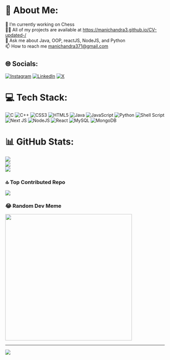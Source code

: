 # 💫 About Me:
🔭 I’m currently working on Chess<br>👨‍💻 All of my projects are available at https://manichandra3.github.io/CV-updated-/<br>💬 Ask me about Java, OOP, reactJS, NodeJS, and Python<br>📫 How to reach me manichandra371@gmail.com

## 🌐 Socials:
[![Instagram](https://img.shields.io/badge/Instagram-%23E4405F.svg?logo=Instagram&logoColor=white)](https://instagram.com/manichandraganapathri) [![LinkedIn](https://img.shields.io/badge/LinkedIn-%230077B5.svg?logo=linkedin&logoColor=white)](https://linkedin.com/in/manichandra-ganapathri) [![X](https://img.shields.io/badge/X-black.svg?logo=X&logoColor=white)](https://x.com/manichandra_17) 

# 💻 Tech Stack:
![C](https://img.shields.io/badge/c-%2300599C.svg?style=flat&logo=c&logoColor=white) ![C++](https://img.shields.io/badge/c++-%2300599C.svg?style=flat&logo=c%2B%2B&logoColor=white) ![CSS3](https://img.shields.io/badge/css3-%231572B6.svg?style=flat&logo=css3&logoColor=white) ![HTML5](https://img.shields.io/badge/html5-%23E34F26.svg?style=flat&logo=html5&logoColor=white) ![Java](https://img.shields.io/badge/java-%23ED8B00.svg?style=flat&logo=openjdk&logoColor=white) ![JavaScript](https://img.shields.io/badge/javascript-%23323330.svg?style=flat&logo=javascript&logoColor=%23F7DF1E) ![Python](https://img.shields.io/badge/python-3670A0?style=flat&logo=python&logoColor=ffdd54) ![Shell Script](https://img.shields.io/badge/shell_script-%23121011.svg?style=flat&logo=gnu-bash&logoColor=white) ![Next JS](https://img.shields.io/badge/Next-black?style=flat&logo=next.js&logoColor=white) ![NodeJS](https://img.shields.io/badge/node.js-6DA55F?style=flat&logo=node.js&logoColor=white) ![React](https://img.shields.io/badge/react-%2320232a.svg?style=flat&logo=react&logoColor=%2361DAFB) ![MySQL](https://img.shields.io/badge/mysql-%2300000f.svg?style=flat&logo=mysql&logoColor=white) ![MongoDB](https://img.shields.io/badge/MongoDB-%234ea94b.svg?style=flat&logo=mongodb&logoColor=white)
# 📊 GitHub Stats:
![](https://github-readme-stats.vercel.app/api?username=manichandra3&theme=gotham&hide_border=false&include_all_commits=true&count_private=false)<br/>
![](https://github-readme-streak-stats.herokuapp.com/?user=manichandra3&theme=gotham&hide_border=false)<br/>
![](https://github-readme-stats.vercel.app/api/top-langs/?username=manichandra3&theme=gotham&hide_border=false&include_all_commits=true&count_private=false&layout=compact)

### 🔝 Top Contributed Repo
![](https://github-contributor-stats.vercel.app/api?username=manichandra3&limit=5&theme=dark&combine_all_yearly_contributions=true)

### 😂 Random Dev Meme
<img src='https://randommeme-five.vercel.app/' style="height: 400px;"/>

---
[![](https://visitcount.itsvg.in/api?id=manichandra3&icon=0&color=0)](https://visitcount.itsvg.in)

<!-- Proudly created with GPRM ( https://gprm.itsvg.in ) -->
